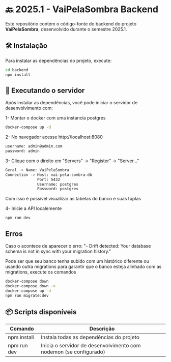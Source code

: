 # 🔙 2025.1 - VaiPelaSombra Backend

Este repositório contém o código-fonte do backend do projeto **VaiPelaSombra**, desenvolvido durante o semestre 2025.1.

## 🛠️ Instalação

Para instalar as dependências do projeto, execute:

```bash
cd backend
npm install
```

## 🚀 Executando o servidor

Após instalar as dependências, você pode iniciar o servidor de desenvolvimento com:

1- Montar o docker com uma instancia postgres
```bash
docker-compose up -d
```

2- No navegador acesse http://localhost:8080
```bash
username: admin@admin.com
password: admin
```

3- Clique com o direito em "Servers" -> "Register" -> "Server..."
```bash
Geral -> Name: VaiPelaSombra 
Connection -> Host: vai-pela-sombra-db
              Port: 5432
              Username: postgres
              Password: postgres
```
Com isso é possível visualizar as tabelas do banco e suas tuplas

4- Inicie a API localemente
```bash
npm run dev
```

## Erros
Caso o acontece de aparecer o erro: 
"- Drift detected: Your database schema is not in sync with your migration history."

Pode ser que seu banco tenha subido com um histórico diferente ou usando outra migrations 
para garantir que o banco esteja alinhado com as migrations, execute os comandos 

```bash
docker-compose down
docker-compose down -v
docker-compose up -d
npm run migrate:dev
```


## 📦 Scripts disponíveis

| Comando     | Descrição                                                         |
| ----------- | ----------------------------------------------------------------- |
| npm install | Instala todas as dependências do projeto                          |
| npm run dev | Inicia o servidor de desenvolvimento com nodemon (se configurado) |
